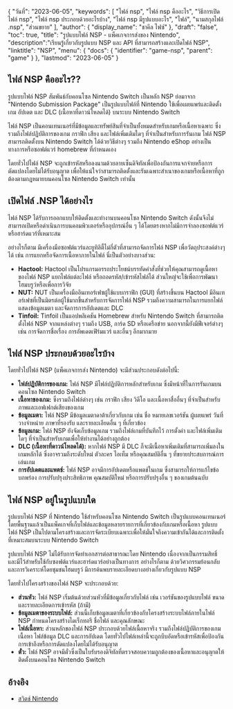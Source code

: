 {
"วันที่": "2023-06-05",
  "keywords": [
"ไฟล์ nsp",
"ไฟล์ nsp คืออะไร",
"วิธีการเปิดไฟล์ nsp",
"ไฟล์ nsp ประกอบด้วยอะไรบ้าง",
"ไฟล์ nsp มีรูปแบบอะไร",
"ไฟล์",
"นามสกุลไฟล์ .nsp",
"ส่วนขยาย"
],
  "author": {
"display_name": "ชาคีล ไฟซ์"
},
"draft": "false",
"toc": true,
"title": "รูปแบบไฟล์ NSP - แพ็คเกจการส่งของ Nintendo",
  "description":"เรียนรู้เกี่ยวกับรูปแบบ NSP และ API ที่สามารถสร้างและเปิดไฟล์ NSP",
"linktitle": "NSP",
  "menu": {
    "docs": {
      "identifier": "game-nsp",
      "parent": "game"
}
},
"lastmod": "2023-06-05"
}

## ไฟล์ NSP คืออะไร??

รูปแบบไฟล์ NSP สัมพันธ์กับคอนโซล Nintendo Switch เป็นหลัก NSP ย่อมาจาก "Nintendo Submission Package" เป็นรูปแบบไฟล์ที่ Nintendo ใช้เพื่อเผยแพร่และติดตั้งเกม อัปเดต และ DLC (เนื้อหาที่ดาวน์โหลดได้) บนระบบ Nintendo Switch

ไฟล์ NSP เป็นคอนเทนเนอร์ที่มีข้อมูลและทรัพย์สินที่จำเป็นทั้งหมดสำหรับเกมหรือเนื้อหาเฉพาะ ซึ่งรวมถึงไฟล์ปฏิบัติการของเกม กราฟิก เสียง และไฟล์เพิ่มเติมใดๆ ที่จำเป็นสำหรับการรันเกม ไฟล์ NSP สามารถติดตั้งบน Nintendo Switch ได้ด้วยวิธีต่างๆ รวมถึง Nintendo eShop อย่างเป็นทางการหรือซอฟต์แวร์ homebrew ที่กำหนดเอง

โดยทั่วไปไฟล์ NSP จะถูกเข้ารหัสหรือลงนามด้วยลายเซ็นดิจิทัลเพื่อป้องกันการแจกจ่ายหรือการดัดแปลงโดยไม่ได้รับอนุญาต เพื่อให้แน่ใจว่าสามารถติดตั้งและรันเฉพาะสำเนาของเกมหรือเนื้อหาที่ถูกต้องตามกฎหมายบนคอนโซล Nintendo Switch เท่านั้น

## เปิดไฟล์ .NSP ได้อย่างไร

ไฟล์ NSP ได้รับการออกแบบให้ติดตั้งและทำงานบนคอนโซล Nintendo Switch ดังนั้นจึงไม่สามารถเปิดหรือดำเนินการบนคอมพิวเตอร์หรืออุปกรณ์อื่น ๆ ได้โดยตรงหากไม่มีการจำลองซอฟต์แวร์หรือฮาร์ดแวร์ที่เหมาะสม

อย่างไรก็ตาม มีเครื่องมือซอฟต์แวร์และยูทิลิตี้ไม่กี่ตัวที่สามารถจัดการไฟล์ NSP เพื่อวัตถุประสงค์ต่างๆ ได้ เช่น การแยกหรือจัดการเนื้อหาภายในไฟล์ นี่เป็นตัวอย่างบางส่วน:

- **Hactool:** Hactool เป็นโปรแกรมอรรถประโยชน์บรรทัดคำสั่งที่ช่วยให้คุณสามารถดูเนื้อหาของไฟล์ NSP แยกไฟล์แต่ละไฟล์ หรือถอดรหัส/เข้ารหัสไฟล์ได้ ส่วนใหญ่จะใช้เพื่อการพัฒนาโฮมบรูว์หรือเพื่อการวิจัย
- **NUT:** NUT เป็นเครื่องมืออินเทอร์เฟซผู้ใช้แบบกราฟิก (GUI) ที่สร้างขึ้นบน Hactool มีอินเทอร์เฟซที่เป็นมิตรต่อผู้ใช้มากขึ้นสำหรับการจัดการไฟล์ NSP รวมถึงความสามารถในการแยกไฟล์ แสดงข้อมูลเมตา และจัดการการอัปเดตและ DLC
- **Tinfoil:** Tinfoil เป็นแอปพลิเคชัน Homebrew สำหรับ Nintendo Switch ที่สามารถติดตั้งไฟล์ NSP จากแหล่งต่างๆ รวมถึง USB, การ์ด SD หรือเครือข่าย นอกจากนี้ยังมีฟีเจอร์ต่างๆ เช่น การจัดการชื่อเรื่อง การอัพเดตเฟิร์มแวร์ และอื่นๆ อีกมากมาย

## ไฟล์ NSP ประกอบด้วยอะไรบ้าง

โดยทั่วไปไฟล์ NSP (แพ็คเกจการส่ง Nintendo) จะมีส่วนประกอบดังต่อไปนี้:

- **ไฟล์ปฏิบัติการของเกม:** ไฟล์ NSP มีไฟล์ปฏิบัติการหลักสำหรับเกม ซึ่งมีหน้าที่ในการรันเกมบนคอนโซล Nintendo Switch
- **เนื้อหาของเกม:** ซึ่งรวมถึงไฟล์ต่างๆ เช่น กราฟิก เสียง วิดีโอ และเนื้อหาสื่ออื่นๆ ที่จำเป็นสำหรับภาพและเอฟเฟกต์เสียงของเกม
- **ข้อมูลเมตา:** ไฟล์ NSP มีข้อมูลเมตาดาต้าเกี่ยวกับเกม เช่น ชื่อ หมายเลขเวอร์ชัน ผู้เผยแพร่ วันที่วางจำหน่าย ภาษาที่รองรับ และรายละเอียดอื่น ๆ ที่เกี่ยวข้อง
- **ข้อมูลเกม:** ไฟล์ NSP ยังจัดเก็บข้อมูลเกม รวมถึงไฟล์เกมที่บันทึกไว้ การตั้งค่า และไฟล์เพิ่มเติมใดๆ ที่จำเป็นสำหรับเกมเพื่อให้ทำงานได้อย่างถูกต้อง
- **DLC (เนื้อหาที่ดาวน์โหลดได้):** หากไฟล์ NSP มี DLC ก็จะมีเนื้อหาเพิ่มเติมที่สามารถเพิ่มลงในเกมหลักได้ ซึ่งอาจรวมถึงระดับใหม่ ตัวละคร ไอเท็ม หรือคุณสมบัติอื่น ๆ ที่ขยายประสบการณ์การเล่นเกม
- **การอัปเดตและแพตช์:** ไฟล์ NSP อาจมีการอัปเดตหรือแพตช์ในเกม ซึ่งสามารถให้การแก้ไขข้อบกพร่อง การปรับปรุงประสิทธิภาพ คุณสมบัติใหม่ หรือการปรับปรุงอื่น ๆ ของเกมต้นฉบับ

## ไฟล์ NSP อยู่ในรูปแบบใด

รูปแบบไฟล์ NSP ที่ Nintendo ใช้สำหรับคอนโซล Nintendo Switch เป็นรูปแบบคอนเทนเนอร์ โดยพื้นฐานแล้วเป็นแพ็คเกจที่เก็บไฟล์และข้อมูลหลายรายการที่เกี่ยวข้องกับเกมหรือเนื้อหา รูปแบบไฟล์ NSP เป็นไปตามโครงสร้างและการจัดระเบียบเฉพาะเพื่อให้มั่นใจถึงความเข้ากันได้และการติดตั้งที่เหมาะสมบนระบบ Nintendo Switch

รูปแบบไฟล์ NSP ไม่ได้รับการจัดทำเอกสารต่อสาธารณะโดย Nintendo เนื่องจากเป็นกรรมสิทธิ์และมีไว้สำหรับใช้กับซอฟต์แวร์และฮาร์ดแวร์อย่างเป็นทางการ อย่างไรก็ตาม ด้วยวิศวกรรมย้อนกลับและการวิเคราะห์โดยชุมชนโฮมบรูว์ มีการค้นพบรายละเอียดบางอย่างเกี่ยวกับรูปแบบ NSP

โดยทั่วไปโครงสร้างของไฟล์ NSP จะประกอบด้วย:

- **ส่วนหัว:** ไฟล์ NSP เริ่มต้นด้วยส่วนหัวที่มีข้อมูลเกี่ยวกับไฟล์ เช่น เวอร์ชันของรูปแบบไฟล์ ขนาด และรายละเอียดการเข้ารหัส (ถ้ามี)
- **ข้อมูลเมตาของระบบไฟล์:** ส่วนนี้เก็บข้อมูลเมตาที่เกี่ยวข้องกับโครงสร้างระบบไฟล์ภายในไฟล์ NSP กำหนดโครงสร้างไดเร็กทอรี ชื่อไฟล์ และคุณลักษณะ
- **ไฟล์เนื้อหา:** ส่วนหลักของไฟล์ NSP ประกอบด้วยไฟล์เนื้อหาจริง รวมถึงไฟล์ปฏิบัติการของเกม เนื้อหา ไฟล์ข้อมูล DLC และการอัปเดต โดยทั่วไปไฟล์เหล่านี้จะถูกบีบอัดหรือเข้ารหัสเพื่อป้องกันการเข้าถึงหรือการดัดแปลงโดยไม่ได้รับอนุญาต
- **ตั๋ว:** ไฟล์ NSP อาจมีตั๋วซึ่งเป็นใบรับรองดิจิทัลที่ตรวจสอบความถูกต้องของเนื้อหาและอนุญาตให้ติดตั้งบนคอนโซล Nintendo Switch

## อ้างอิง
* [สวิตช์ Nintendo](https://en.wikipedia.org/wiki/Nintendo_Switch)

